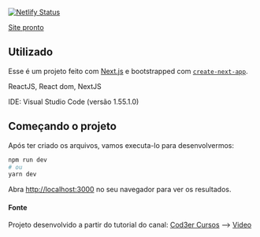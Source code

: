 [![Netlify Status](https://api.netlify.com/api/v1/badges/f66976d5-a792-4073-ac2d-0428c2405104/deploy-status)](https://app.netlify.com/sites/reacthookusestate/deploys)

[Site pronto](reacthookusestate.netlify.app/estatico)

## Utilizado

Esse é um projeto feito com [Next.js](https://nextjs.org/) e bootstrapped com [`create-next-app`](https://github.com/vercel/next.js/tree/canary/packages/create-next-app).

ReactJS, React dom, NextJS

IDE: Visual Studio Code (versão 1.55.1.0)

## Começando o projeto

Após ter criado os arquivos, vamos executa-lo para desenvolvermos:

```bash
npm run dev
# ou
yarn dev
```

Abra [http://localhost:3000](http://localhost:3000) no seu navegador para ver os resultados.

#### Fonte

Projeto desenvolvido a partir do tutorial do canal: [Cod3er Cursos](https://www.youtube.com/channel/UCcMcmtNSSQECjKsJA1XH5MQ) --> [Video](https://www.youtube.com/watch?v=TzufYnZUmz4&t=1385s&ab_channel=Cod3rCursos)

